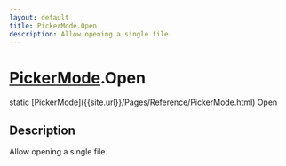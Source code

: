 ```yaml
---
layout: default
title: PickerMode.Open
description: Allow opening a single file.
---
```

# [PickerMode]({{site.url}}/Pages/Reference/PickerMode.html).Open

<div class='signature' markdown='1'>
static [PickerMode]({{site.url}}/Pages/Reference/PickerMode.html) Open
</div>

## Description
Allow opening a single file.

